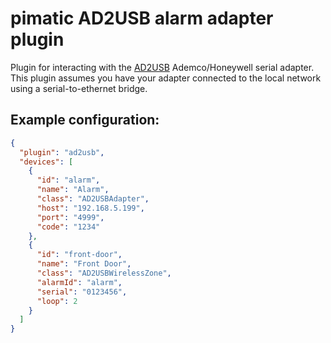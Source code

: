 pimatic AD2USB alarm adapter plugin
=======================

Plugin for interacting with the [AD2USB](http://www.alarmdecoder.com/catalog/product_info.php/cPath/1/products_id/29) Ademco/Honeywell serial adapter. This plugin assumes you have
your adapter connected to the local network using a serial-to-ethernet bridge.

Example configuration:
----------------------

```json
{
  "plugin": "ad2usb",
  "devices": [
    {
      "id": "alarm",
      "name": "Alarm",
      "class": "AD2USBAdapter",
      "host": "192.168.5.199",
      "port": "4999",
      "code": "1234"
    },
    {
      "id": "front-door",
      "name": "Front Door",
      "class": "AD2USBWirelessZone",
      "alarmId": "alarm",
      "serial": "0123456",
      "loop": 2
    }
  ]
}
```